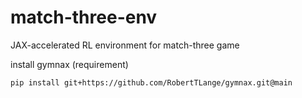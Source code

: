# match-three-env
JAX-accelerated RL environment for match-three game

install gymnax (requirement)
```
pip install git+https://github.com/RobertTLange/gymnax.git@main
```